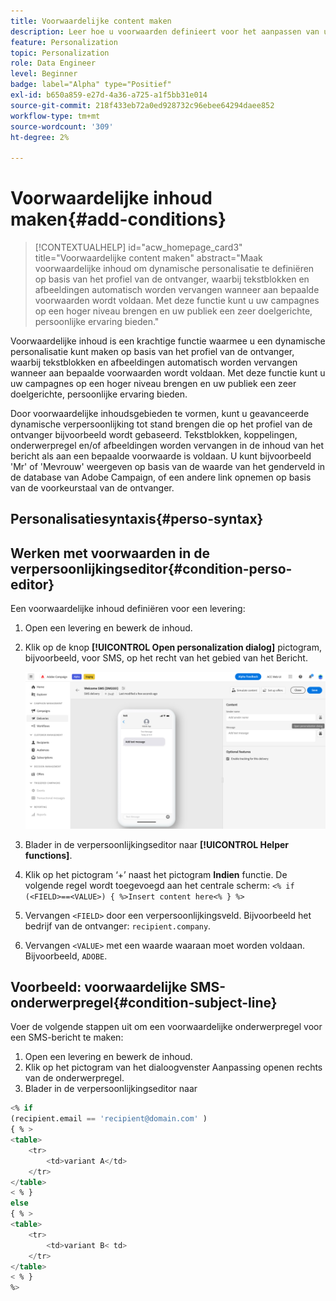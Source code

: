 ```yaml
---
title: Voorwaardelijke content maken
description: Leer hoe u voorwaarden definieert voor het aanpassen van uw inhoud in de gebruikersinterface van Adobe Campaign
feature: Personalization
topic: Personalization
role: Data Engineer
level: Beginner
badge: label="Alpha" type="Positief"
exl-id: b650a859-e27d-4a36-a725-a1f5bb31e014
source-git-commit: 218f433eb72a0ed928732c96ebee64294daee852
workflow-type: tm+mt
source-wordcount: '309'
ht-degree: 2%

---
```


# Voorwaardelijke inhoud maken{#add-conditions}

>[!CONTEXTUALHELP]
>id="acw_homepage_card3"
>title="Voorwaardelijke content maken"
>abstract="Maak voorwaardelijke inhoud om dynamische personalisatie te definiëren op basis van het profiel van de ontvanger, waarbij tekstblokken en afbeeldingen automatisch worden vervangen wanneer aan bepaalde voorwaarden wordt voldaan. Met deze functie kunt u uw campagnes op een hoger niveau brengen en uw publiek een zeer doelgerichte, persoonlijke ervaring bieden."

Voorwaardelijke inhoud is een krachtige functie waarmee u een dynamische personalisatie kunt maken op basis van het profiel van de ontvanger, waarbij tekstblokken en afbeeldingen automatisch worden vervangen wanneer aan bepaalde voorwaarden wordt voldaan. Met deze functie kunt u uw campagnes op een hoger niveau brengen en uw publiek een zeer doelgerichte, persoonlijke ervaring bieden.

Door voorwaardelijke inhoudsgebieden te vormen, kunt u geavanceerde dynamische verpersoonlijking tot stand brengen die op het profiel van de ontvanger bijvoorbeeld wordt gebaseerd. Tekstblokken, koppelingen, onderwerpregel en/of afbeeldingen worden vervangen in de inhoud van het bericht als aan een bepaalde voorwaarde is voldaan. U kunt bijvoorbeeld &#39;Mr&#39; of &#39;Mevrouw&#39; weergeven op basis van de waarde van het genderveld in de database van Adobe Campaign, of een andere link opnemen op basis van de voorkeurstaal van de ontvanger.

## Personalisatiesyntaxis{#perso-syntax}

## Werken met voorwaarden in de verpersoonlijkingseditor{#condition-perso-editor}

Een voorwaardelijke inhoud definiëren voor een levering:

1. Open een levering en bewerk de inhoud.
1. Klik op de knop **[!UICONTROL Open personalization dialog]** pictogram, bijvoorbeeld, voor SMS, op het recht van het gebied van het Bericht.

   ![](assets/open-perso-editor-sms.png)

1. Blader in de verpersoonlijkingseditor naar **[!UICONTROL Helper functions]**.
1. Klik op het pictogram ‘+’ naast het pictogram **Indien** functie. De volgende regel wordt toegevoegd aan het centrale scherm:
   `<% if (<FIELD>==<VALUE>) { %>Insert content here<% } %>`
1. Vervangen `<FIELD>` door een verpersoonlijkingsveld. Bijvoorbeeld het bedrijf van de ontvanger: `recipient.company`.
1. Vervangen `<VALUE>` met een waarde waaraan moet worden voldaan. Bijvoorbeeld, `ADOBE`.

## Voorbeeld: voorwaardelijke SMS-onderwerpregel{#condition-subject-line}

Voer de volgende stappen uit om een voorwaardelijke onderwerpregel voor een SMS-bericht te maken:

1. Open een levering en bewerk de inhoud.
1. Klik op het pictogram van het dialoogvenster Aanpassing openen rechts van de onderwerpregel.
1. Blader in de verpersoonlijkingseditor naar


```sql
<% if 
(recipient.email == 'recipient@domain.com' ) 
{ % >
<table>
    <tr>
        <td>variant A</td>
    </tr>
</table>
< % } 
else 
{ % >
<table>
    <tr>
        <td>variant B< td>
    </tr>
</table>
< % } 
%>
```

